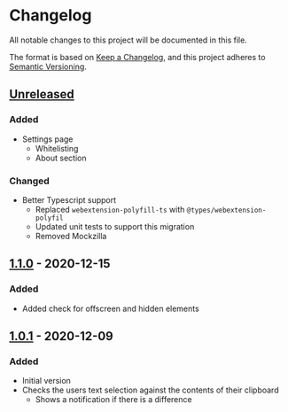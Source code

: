 # Changelog

All notable changes to this project will be documented in this file.

The format is based on [Keep a Changelog](https://keepachangelog.com/en/1.0.0/),
and this project adheres to [Semantic Versioning](https://semver.org/spec/v2.0.0.html).

## [Unreleased]

### Added

- Settings page
  - Whitelisting
  - About section

### Changed

- Better Typescript support
  - Replaced `webextension-polyfill-ts` with `@types/webextension-polyfil`
  - Updated unit tests to support this migration
  - Removed Mockzilla

## [1.1.0] - 2020-12-15

### Added

- Added check for offscreen and hidden elements

## [1.0.1] - 2020-12-09

### Added

- Initial version
- Checks the users text selection against the contents of their clipboard
  - Shows a notification if there is a difference

[unreleased]: https://github.com/roedesh/copyguard/compare/v1.1.0...HEAD
[1.1.0]: https://github.com/roedesh/copyguard/compare/v1.0.1...v1.1.0
[1.0.1]: https://github.com/roedesh/copyguard/releases/tag/v1.0.1
